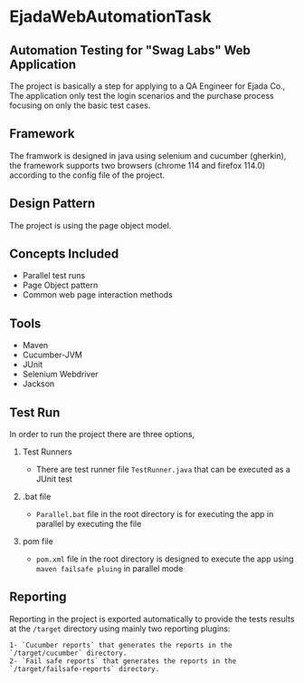 # EjadaWebAutomationTask


## Automation Testing for "Swag Labs" Web Application
The project is basically a step for applying to a QA Engineer for Ejada Co., The  application only test the login scenarios and the purchase process focusing on only the basic test cases.

## Framework
The framwork is designed in java using selenium and cucumber (gherkin), the framework supports two browsers (chrome 114 and firefox 114.0) according to the config file of the project.

## Design Pattern
The project is using the page object model.

## Concepts Included

* Parallel test runs
* Page Object pattern
* Common web page interaction methods

## Tools

* Maven
* Cucumber-JVM
* JUnit
* Selenium Webdriver
* Jackson

## Test Run
In order to run the project there are three options, 
1. Test Runners
    * There are test runner file `TestRunner.java` that can be executed as a JUnit test

2. .bat file
    * `Parallel.bat` file in the root directory is for executing the app in parallel by executing the file
3. pom file
    * `pom.xml` file in the root directory is designed to execute the app using `maven failsafe pluing` in parallel mode
## Reporting
Reporting in the project is exported automatically to provide the tests results at the `/target` directory using mainly two reporting plugins:

    1- `Cucumber reports` that generates the reports in the `/target/cucumber` directory.
    2- `Fail safe reports` that generates the reports in the `/target/failsafe-reports` directory.

